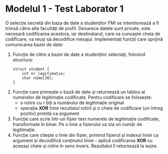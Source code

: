 # Modelul 1 - Test Laborator 1

O selecție secretă din baza de date a studenților FMI se intentionează a fi trimsă către alte facultăți de profil. Deoarece datele sunt private, este necesară codificarea acestora, iar destinatarul, care va cunoaște cheia de codificare, va reuși să decodifice mesajul. Implementați funcții care sprijină comunicarea bazei de date:

1. Funcție de citire a bazei de date a studenților selectați, folosind structura:
    ```
    struct student {
        int nr_legitimație;
        char nume[30];
    }
    ```
2. Funcție care primește o bază de date și returnează un tablou al numerelor de legitimație codificate. Pentru codificare se folosește:
    - o rotire cu *r* biți a numărului de legitimație original
    - operația **XOR** între rezultatul rotirii și o cheie de codificare (un întreg pozitiv) primită ca argument
3. Funcție care scrie într-un fișier text numerele de legitimație codificate, transformate în binar. Pe o linie a fișierului va sta un număr de legitimație.
4. Funcție care citește o linie din fișier, primind fișierul și indexul liniei ca argument și decodifică conținutul liniei - aplică codificarea **XOR** cu aceeași cheie și rotire în sens invers. Rezultatul îl returnează la ieșire.
